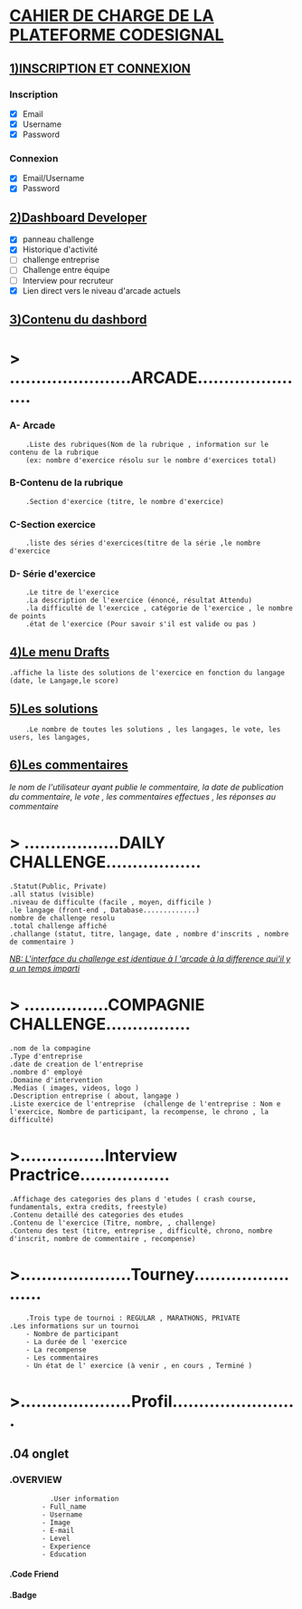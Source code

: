 #                        [CAHIER DE CHARGE DE LA PLATEFORME CODESIGNAL](https://github.com)

## [1)INSCRIPTION ET CONNEXION](https://github.com)

### Inscription

- [x] Email
- [x] Username
- [x] Password

### Connexion

- [x] Email/Username
- [x] Password

## [2)Dashboard Developer](https://github.com)

- [x] panneau challenge
- [x] Historique d'activité
- [ ] challenge entreprise
- [ ] Challenge entre équipe
- [ ] Interview pour recruteur
- [x] Lien direct vers le niveau d'arcade actuels

## [3)Contenu du dashbord](https://github.com)

#              > .......................ARCADE......................

  ### A- Arcade
   
        .Liste des rubriques(Nom de la rubrique , information sur le contenu de la rubrique
        (ex: nombre d'exercice résolu sur le nombre d'exercices total)
	
  ### B-Contenu de la rubrique 
   
        .Section d'exercice (titre, le nombre d'exercice)
	
  ### C-Section exercice
   
        .liste des séries d'exercices(titre de la série ,le nombre d'exercice
	
  ### D- Série d'exercice
   
        .Le titre de l'exercice
        .La description de l'exercice (énoncé, résultat Attendu)
        .la difficulté de l'exercice , catégorie de l'exercice , le nombre de points
        .état de l'exercice (Pour savoir s'il est valide ou pas )

##                                [4)Le menu Drafts](https://github.com)

	.affiche la liste des solutions de l'exercice en fonction du langage (date, le Langage,le score)
	
##                                [5)Les solutions](https://github.com)

        .Le nombre de toutes les solutions , les langages, le vote, les users, les langages,
	
##                               [6)Les commentaires](https://github.com)

   _le nom de l'utilisateur ayant publie le commentaire, la date de publication du commentaire, le vote , les          	    commentaires effectues , les réponses au commentaire_

#                    > ..................DAILY CHALLENGE..................

	.Statut(Public, Private)
	.all status (visible)
	.niveau de difficulte (facile , moyen, difficile )
	.le langage (front-end , Database.............)
	nombre de challenge resolu
	.total challenge affiché
	.challange (statut, titre, langage, date , nombre d'inscrits , nombre de commentaire )
	
[_NB:  L'interface du challenge est identique à l 'arcade à la difference qui'il y a un temps imparti_](https://github.com)

#                   > ................COMPAGNIE CHALLENGE................

	.nom de la compagine
	.Type d'entreprise
	.date de creation de l'entreprise
	.nombre d' employé
	.Domaine d'intervention
	.Medias ( images, videos, logo )
	.Description entreprise ( about, langage )
	.Liste exercice de l'entreprise  (challenge de l'entreprise : Nom e l'exercice, Nombre de participant, la recompense, le chrono , la difficulté)
	
#                   >................Interview Practrice.................
		
	.Affichage des categories des plans d 'etudes ( crash course, fundamentals, extra credits, freestyle)
	.Contenu detaillé des categories des etudes
	.Contenu de l'exercice (Titre, nombre, , challenge)
	.Contenu des test (titre, entreprise , difficulté, chrono, nombre d'inscrit, nombre de commentaire , recompense)
	
#                   >.....................Tourney........................

        .Trois type de tournoi : REGULAR , MARATHONS, PRIVATE
	.Les informations sur un tournoi 
		- Nombre de participant
		- La durée de l 'exercice
		- La recompense
		- Les commentaires
		- Un état de l' exercice (à venir , en cours , Terminé )
		
#                   >.....................Profil........................

## 	.04 onglet
###          .OVERVIEW

	    	  .User information
		 	- Full_name
			- Username
			- Image
			- E-mail
			- Level
			- Experience
			- Education
			
####         .Code Friend
	   
####  	     .Badge


	       
	  	

		
	
	
